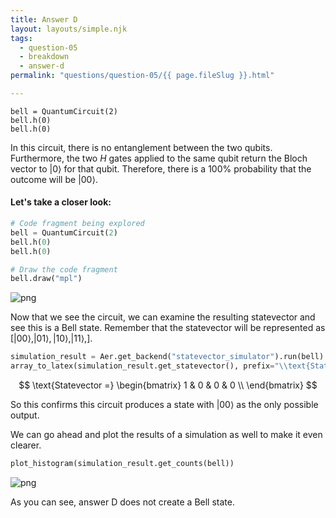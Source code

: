 ```yaml
---
title: Answer D
layout: layouts/simple.njk
tags:
  - question-05
  - breakdown
  - answer-d
permalink: "questions/question-05/{{ page.fileSlug }}.html"

---
```



    bell = QuantumCircuit(2)
    bell.h(0)
    bell.h(0)  

In this circuit, there is no entanglement between the two qubits.
Furthermore, the two $H$ gates applied to the same qubit return the Bloch vector to $|0\rangle$ for that qubit.
Therefore, there is a 100% probability that the outcome will be $|00\rangle$.

#### Let's take a closer look:


```python
# Code fragment being explored
bell = QuantumCircuit(2)
bell.h(0)
bell.h(0)

# Draw the code fragment
bell.draw("mpl")
```




    
![png](output_37_0.png)
    



Now that we see the circuit, we can examine the resulting statevector and see this is a Bell state.
Remember that the statevector will be represented as $\left[ |00\rangle, |01\rangle, |10\rangle, |11\rangle, \right]$.


```python
simulation_result = Aer.get_backend("statevector_simulator").run(bell).result()
array_to_latex(simulation_result.get_statevector(), prefix="\\text{Statevector =}")
```




$$
\text{Statevector =}
\begin{bmatrix}
1 & 0 & 0 & 0  \\
 \end{bmatrix}
$$



So this confirms this circuit produces a state with $|00\rangle$ as the only possible output.

We can go ahead and plot the results of a simulation as well to make it even clearer.


```python
plot_histogram(simulation_result.get_counts(bell))
```




    
![png](output_41_0.png)
    



As you can see, answer D does not create a Bell state.
